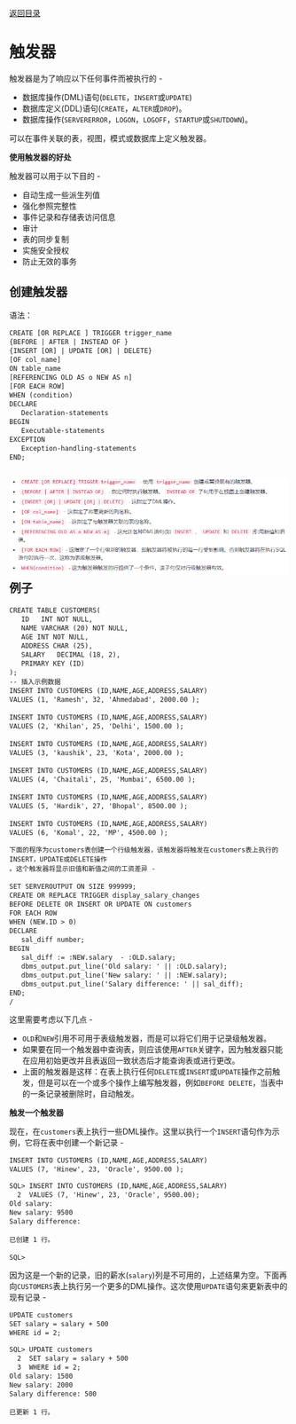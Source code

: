[返回目录](/README.md)

# 触发器

触发器是为了响应以下任何事件而被执行的 -

* 数据库操作\(DML\)语句\(`DELETE`，`INSERT`或`UPDATE`\)
* 数据库定义\(DDL\)语句\(`CREATE`，`ALTER`或`DROP`\)。
* 数据库操作\(`SERVERERROR`，`LOGON`，`LOGOFF`，`STARTUP`或`SHUTDOWN`\)。

可以在事件关联的表，视图，模式或数据库上定义触发器。

**使用触发器的好处**

触发器可以用于以下目的 -

* 自动生成一些派生列值
* 强化参照完整性
* 事件记录和存储表访问信息
* 审计
* 表的同步复制
* 实施安全授权
* 防止无效的事务

## 创建触发器

语法：

```
CREATE [OR REPLACE ] TRIGGER trigger_name  
{BEFORE | AFTER | INSTEAD OF }  
{INSERT [OR] | UPDATE [OR] | DELETE}  
[OF col_name]  
ON table_name  
[REFERENCING OLD AS o NEW AS n]  
[FOR EACH ROW]  
WHEN (condition)   
DECLARE 
   Declaration-statements 
BEGIN  
   Executable-statements 
EXCEPTION 
   Exception-handling-statements 
END;
```

## ![](../assets/import40.png)例子

```
CREATE TABLE CUSTOMERS( 
   ID   INT NOT NULL, 
   NAME VARCHAR (20) NOT NULL, 
   AGE INT NOT NULL, 
   ADDRESS CHAR (25), 
   SALARY   DECIMAL (18, 2),        
   PRIMARY KEY (ID) 
);
-- 插入示例数据
INSERT INTO CUSTOMERS (ID,NAME,AGE,ADDRESS,SALARY) 
VALUES (1, 'Ramesh', 32, 'Ahmedabad', 2000.00 );  

INSERT INTO CUSTOMERS (ID,NAME,AGE,ADDRESS,SALARY) 
VALUES (2, 'Khilan', 25, 'Delhi', 1500.00 );  

INSERT INTO CUSTOMERS (ID,NAME,AGE,ADDRESS,SALARY) 
VALUES (3, 'kaushik', 23, 'Kota', 2000.00 );

INSERT INTO CUSTOMERS (ID,NAME,AGE,ADDRESS,SALARY) 
VALUES (4, 'Chaitali', 25, 'Mumbai', 6500.00 ); 

INSERT INTO CUSTOMERS (ID,NAME,AGE,ADDRESS,SALARY) 
VALUES (5, 'Hardik', 27, 'Bhopal', 8500.00 );  

INSERT INTO CUSTOMERS (ID,NAME,AGE,ADDRESS,SALARY) 
VALUES (6, 'Komal', 22, 'MP', 4500.00 );
```

```
下面的程序为customers表创建一个行级触发器，该触发器将触发在customers表上执行的INSERT，UPDATE或DELETE操作
。这个触发器将显示旧值和新值之间的工资差异 -

SET SERVEROUTPUT ON SIZE 999999;
CREATE OR REPLACE TRIGGER display_salary_changes 
BEFORE DELETE OR INSERT OR UPDATE ON customers 
FOR EACH ROW 
WHEN (NEW.ID > 0) 
DECLARE 
   sal_diff number; 
BEGIN 
   sal_diff := :NEW.salary  - :OLD.salary; 
   dbms_output.put_line('Old salary: ' || :OLD.salary); 
   dbms_output.put_line('New salary: ' || :NEW.salary); 
   dbms_output.put_line('Salary difference: ' || sal_diff); 
END; 
/
```

这里需要考虑以下几点 -

* `OLD`和`NEW`引用不可用于表级触发器，而是可以将它们用于记录级触发器。
* 如果要在同一个触发器中查询表，则应该使用`AFTER`关键字，因为触发器只能在应用初始更改并且表返回一致状态后才能查询表或进行更改。
* 上面的触发器是这样：在表上执行任何`DELETE`或`INSERT`或`UPDATE`操作之前触发，但是可以在一个或多个操作上编写触发器，例如`BEFORE DELETE`，当表中的一条记录被删除时，自动触发。

**触发一个触发器**

现在，在`customers`表上执行一些DML操作。这里以执行一个`INSERT`语句作为示例，它将在表中创建一个新记录 -

```
INSERT INTO CUSTOMERS (ID,NAME,AGE,ADDRESS,SALARY) 
VALUES (7, 'Hinew', 23, 'Oracle', 9500.00 );
```

```
SQL> INSERT INTO CUSTOMERS (ID,NAME,AGE,ADDRESS,SALARY)
  2  VALUES (7, 'Hinew', 23, 'Oracle', 9500.00);
Old salary:
New salary: 9500
Salary difference:

已创建 1 行。

SQL>
```

因为这是一个新的记录，旧的薪水\(`salary`\)列是不可用的，上述结果为空。下面再向`CUSTOMERS`表上执行另一个更多的DML操作。这次使用`UPDATE`语句来更新表中的现有记录 -

```
UPDATE customers 
SET salary = salary + 500 
WHERE id = 2;
```

```
SQL> UPDATE customers
  2  SET salary = salary + 500
  3  WHERE id = 2;
Old salary: 1500
New salary: 2000
Salary difference: 500

已更新 1 行。
```



